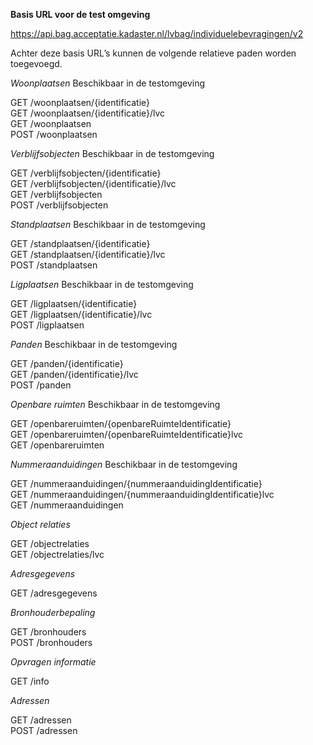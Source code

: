 __Basis URL voor de test omgeving__  

https://api.bag.acceptatie.kadaster.nl/lvbag/individuelebevragingen/v2


Achter deze basis URL’s kunnen de volgende relatieve paden worden toegevoegd.  

*Woonplaatsen*  Beschikbaar in de testomgeving

GET <basis URL>/woonplaatsen/{identificatie}  
GET <basis URL>/woonplaatsen/{identificatie}/lvc  
GET <basis URL>/woonplaatsen  
POST <basis URL>/woonplaatsen
  
  
*Verblijfsobjecten* Beschikbaar in de testomgeving

GET <basis URL>/verblijfsobjecten/{identificatie}  
GET <basis URL>/verblijfsobjecten/{identificatie}/lvc  
GET <basis URL>/verblijfsobjecten  
POST <basis URL>/verblijfsobjecten  

*Standplaatsen*  Beschikbaar in de testomgeving

GET <basis URL>/standplaatsen/{identificatie}  
GET <basis URL>/standplaatsen/{identificatie}/lvc  
POST <basis URL>/standplaatsen  

  
*Ligplaatsen*  Beschikbaar in de testomgeving

GET <basis URL>/ligplaatsen/{identificatie}  
GET <basis URL>/ligplaatsen/{identificatie}/lvc  
POST <basis URL>/ligplaatsen  


*Panden*  Beschikbaar in de testomgeving

GET <basis URL>/panden/{identificatie}  
GET <basis URL>/panden/{identificatie}/lvc  
POST <basis URL>/panden  


*Openbare ruimten*  Beschikbaar in de testomgeving

GET <basis URL>/openbareruimten/{openbareRuimteIdentificatie}  
GET <basis URL>/openbareruimten/{openbareRuimteIdentificatie}lvc  
GET <basis URL>/openbareruimten  


*Nummeraanduidingen*  Beschikbaar in de testomgeving

GET <basis URL>/nummeraanduidingen/{nummeraanduidingIdentificatie}  
GET <basis URL>/nummeraanduidingen/{nummeraanduidingIdentificatie}lvc  
GET <basis URL>/nummeraanduidingen  


*Object relaties*  

GET <basis URL>/objectrelaties  
GET <basis URL>/objectrelaties/lvc  


*Adresgegevens*  

GET <basis URL>/adresgegevens

*Bronhouderbepaling*  

GET <basis URL>/bronhouders  
POST <basis URL>/bronhouders

*Opvragen informatie*  

GET <basis URL>/info  
  
*Adressen*  

GET <basis URL>/adressen  
POST <basis URL>/adressen
